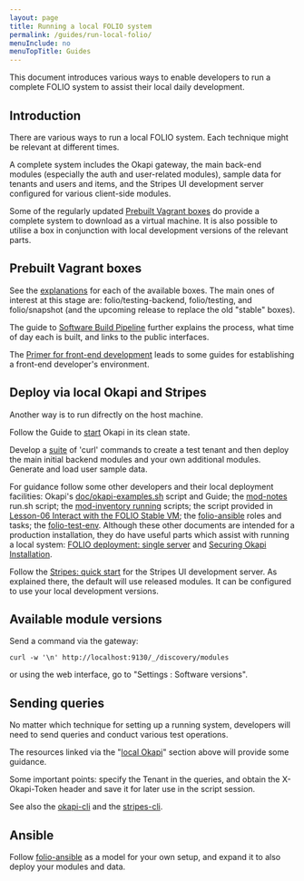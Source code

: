```yaml
---
layout: page
title: Running a local FOLIO system
permalink: /guides/run-local-folio/
menuInclude: no
menuTopTitle: Guides
---
```


This document introduces various ways to enable developers to run a complete FOLIO system to assist their local daily development.

## Introduction

There are various ways to run a local FOLIO system. Each technique might be relevant at different times.

A complete system includes the Okapi gateway, the main back-end modules (especially the auth and user-related modules),
sample data for tenants and users and items, and the Stripes UI development server configured for various client-side modules.

Some of the regularly updated [Prebuilt Vagrant boxes](#prebuilt-vagrant-boxes) do provide a complete system to download as a virtual machine.
It is also possible to utilise a box in conjunction with local development versions of the relevant parts.

## Prebuilt Vagrant boxes

See the [explanations](https://github.com/folio-org/folio-ansible/blob/master/doc/index.md) for each of the available boxes.
The main ones of interest at this stage are: folio/testing-backend, folio/testing, and folio/snapshot
(and the upcoming release to replace the old "stable" boxes).

The guide to [Software Build Pipeline](/guides/automation/#software-build-pipeline) further explains the process, what time of day each is built, and links to the public interfaces.

The [Primer for front-end development](/start/primer-develop-frontend/) leads to some guides for establishing a front-end developer's environment.

## Deploy via local Okapi and Stripes

Another way is to run difrectly on the host machine.

Follow the Guide to [start](https://github.com/folio-org/okapi/blob/master/doc/guide.md#running-okapi-itself)
Okapi in its clean state.

Develop a [suite](#sending-queries) of 'curl' commands to create a test tenant and then deploy the main initial backend modules and your own additional modules.
Generate and load user sample data.

For guidance follow some other developers and their local deployment facilities:
Okapi's [doc/okapi-examples.sh](https://github.com/folio-org/okapi/blob/master/doc/okapi-examples.sh) script and Guide;
the [mod-notes](https://github.com/folio-org/mod-notes) run.sh script;
the [mod-inventory running](https://github.com/folio-org/mod-inventory#running) scripts;
the script provided in [Lesson-06 Interact with the FOLIO Stable VM](/tutorials/curriculum/06-vm-stable/);
the [folio-ansible](https://github.com/folio-org/folio-ansible/) roles and tasks;
the [folio-test-env](https://github.com/folio-org/folio-test-env).
Although these other documents are intended for a production installation, they do have useful parts which assist with running a local system:
[FOLIO deployment: single server](https://github.com/folio-org/folio-install/blob/master/single-server.md) and [Securing Okapi Installation](https://github.com/folio-org/okapi/blob/master/doc/securing.md).

Follow the [Stripes: quick start](https://github.com/folio-org/stripes/blob/master/doc/quick-start.md) for the Stripes UI development server.
As explained there, the default will use released modules. It can be configured to use your local development versions.

## Available module versions

Send a command via the gateway:

```
curl -w '\n' http://localhost:9130/_/discovery/modules
```

or using the web interface, go to "Settings : Software versions".

## Sending queries

No matter which technique for setting up a running system, developers will need to send queries and conduct various test operations.

The resources linked via the "[local Okapi](#deploy-via-local-okapi-and-stripes)" section above will provide some guidance.

Some important points: specify the Tenant in the queries, and obtain the X-Okapi-Token header and save it for later use in the script session.

See also the [okapi-cli](https://github.com/folio-org/okapi-cli) and
the [stripes-cli](https://github.com/folio-org/stripes-cli).

## Ansible

Follow [folio-ansible](https://github.com/folio-org/folio-ansible) as a model for your own setup, and expand it to also deploy your modules and data.

